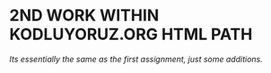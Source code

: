 # 2ND WORK WITHIN KODLUYORUZ.ORG HTML PATH

*Its essentially the same as the first assignment, just some additions.*